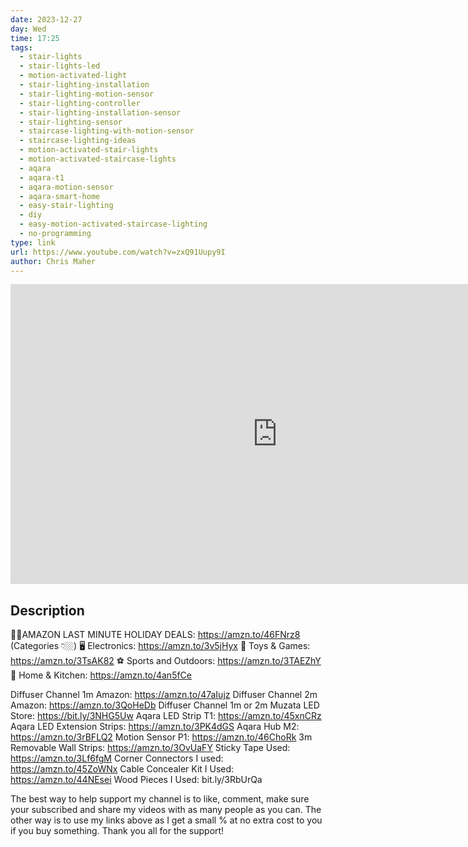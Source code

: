 ```yaml
---
date: 2023-12-27
day: Wed
time: 17:25
tags:
  - stair-lights
  - stair-lights-led
  - motion-activated-light
  - stair-lighting-installation
  - stair-lighting-motion-sensor
  - stair-lighting-controller
  - stair-lighting-installation-sensor
  - stair-lighting-sensor
  - staircase-lighting-with-motion-sensor
  - staircase-lighting-ideas
  - motion-activated-stair-lights
  - motion-activated-staircase-lights
  - aqara
  - aqara-t1
  - aqara-motion-sensor
  - aqara-smart-home
  - easy-stair-lighting
  - diy
  - easy-motion-activated-staircase-lighting
  - no-programming
type: link
url: https://www.youtube.com/watch?v=zxQ91Uupy9I
author: Chris Maher
---
```


<iframe width="854" height="480" src="https://www.youtube.com/embed/zxQ91Uupy9I" title="YouTube video player" frameborder="0" allow="accelerometer; autoplay; clipboard-write; encrypted-media; gyroscope; picture-in-picture" allowfullscreen></iframe>

## Description
🎄🎁AMAZON LAST MINUTE HOLIDAY DEALS: https://amzn.to/46FNrz8 (Categories 👇🏼)
🖥️ Electronics: https://amzn.to/3v5jHyx
🤖 Toys & Games: https://amzn.to/3TsAK82
⚽ Sports and Outdoors: https://amzn.to/3TAEZhY
🏡 Home & Kitchen: https://amzn.to/4an5fCe

Diffuser Channel 1m Amazon: https://amzn.to/47aIujz 
Diffuser Channel 2m Amazon: https://amzn.to/3QoHeDb
Diffuser Channel 1m or 2m Muzata LED Store: https://bit.ly/3NHG5Uw
Aqara LED Strip T1: https://amzn.to/45xnCRz 
Aqara LED Extension Strips: https://amzn.to/3PK4dGS
Aqara Hub M2: https://amzn.to/3rBFLQ2 
Motion Sensor P1: https://amzn.to/46ChoRk
3m Removable Wall Strips: https://amzn.to/3OvUaFY
Sticky Tape Used: https://amzn.to/3Lf6fgM
Corner Connectors I used: https://amzn.to/45ZoWNx
Cable Concealer Kit I Used: https://amzn.to/44NEsei
Wood Pieces I Used: bit.ly/3RbUrQa

The best way to help support my channel is to like, comment, make sure your subscribed and share my videos with as many people as you can. The other way is to use my links above as I get a small % at no extra cost to you if you buy something. Thank you all for the support!